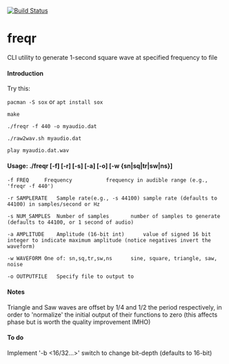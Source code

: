 [![Build Status](https://travis-ci.com/cr0sd/freqr.svg?branch=master)](https://travis-ci.com/cr0sd/freqr)

# freqr
CLI utility to generate 1-second square wave at specified frequency to file

#### Introduction

  Try this:

  `pacman -S sox` or `apt install sox`

  `make`

  `./freqr -f 440 -o myaudio.dat`

  `./raw2wav.sh myaudio.dat`

  `play myaudio.dat.wav`


#### Usage: ./freqr [-f] [-r] [-s] [-a] [-o] [-w {sn|sq|tr|sw|ns}]

	-f FREQ		Frequency			frequency in audible range (e.g., 'freqr -f 440')

	-r SAMPLERATE	Sample rate(e.g., -s 44100)	sample rate (defaults to 44100) in samples/second or Hz

	-s NUM_SAMPLES	Number of samples		number of samples to generate (defaults to 44100, or 1 second of audio)

	-a AMPLITUDE	Amplitude (16-bit int)		value of signed 16 bit integer to indicate maximum amplitude (notice negatives invert the waveform)

	-w WAVEFORM	One of: sn,sq,tr,sw,ns		sine, square, triangle, saw, noise

	-o OUTPUTFILE	Specify file to output to

#### Notes

  Triangle and Saw waves are offset by 1/4 and 1/2 the period respectively, in order to 'normalize' the
  initial output of their functions to zero (this affects phase but is worth the quality improvement IMHO)

#### To do

  Implement '-b <16/32...>' switch to change bit-depth (defaults to 16-bit)
